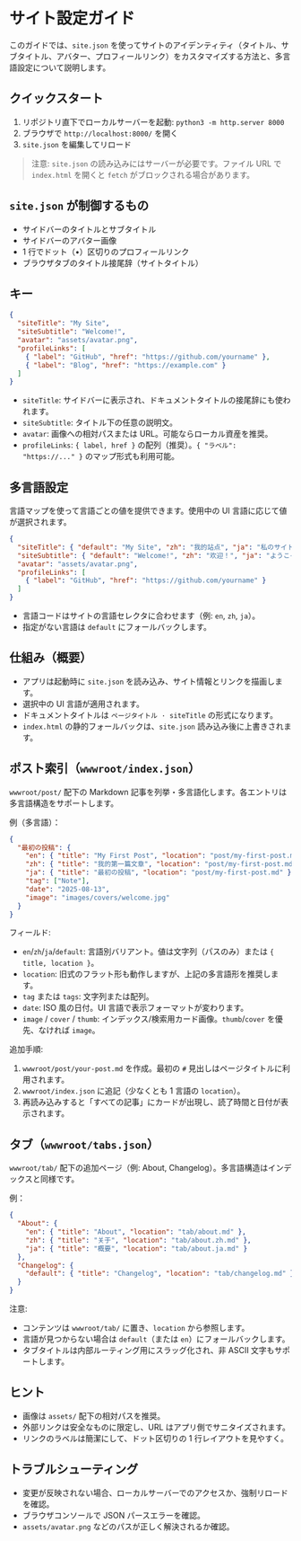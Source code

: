 # サイト設定ガイド

このガイドでは、`site.json` を使ってサイトのアイデンティティ（タイトル、サブタイトル、アバター、プロフィールリンク）をカスタマイズする方法と、多言語設定について説明します。

## クイックスタート

1. リポジトリ直下でローカルサーバーを起動: `python3 -m http.server 8000`
2. ブラウザで `http://localhost:8000/` を開く
3. `site.json` を編集してリロード

> 注意: `site.json` の読み込みにはサーバーが必要です。ファイル URL で `index.html` を開くと `fetch` がブロックされる場合があります。

## `site.json` が制御するもの

- サイドバーのタイトルとサブタイトル
- サイドバーのアバター画像
- 1 行でドット（•）区切りのプロフィールリンク
- ブラウザタブのタイトル接尾辞（サイトタイトル）

## キー

```json
{
  "siteTitle": "My Site",
  "siteSubtitle": "Welcome!",
  "avatar": "assets/avatar.png",
  "profileLinks": [
    { "label": "GitHub", "href": "https://github.com/yourname" },
    { "label": "Blog", "href": "https://example.com" }
  ]
}
```

- `siteTitle`: サイドバーに表示され、ドキュメントタイトルの接尾辞にも使われます。
- `siteSubtitle`: タイトル下の任意の説明文。
- `avatar`: 画像への相対パスまたは URL。可能ならローカル資産を推奨。
- `profileLinks`: `{ label, href }` の配列（推奨）。`{ "ラベル": "https://..." }` のマップ形式も利用可能。

## 多言語設定

言語マップを使って言語ごとの値を提供できます。使用中の UI 言語に応じて値が選択されます。

```json
{
  "siteTitle": { "default": "My Site", "zh": "我的站点", "ja": "私のサイト" },
  "siteSubtitle": { "default": "Welcome!", "zh": "欢迎！", "ja": "ようこそ！" },
  "avatar": "assets/avatar.png",
  "profileLinks": [
    { "label": "GitHub", "href": "https://github.com/yourname" }
  ]
}
```

- 言語コードはサイトの言語セレクタに合わせます（例: `en`, `zh`, `ja`）。
- 指定がない言語は `default` にフォールバックします。

## 仕組み（概要）

- アプリは起動時に `site.json` を読み込み、サイト情報とリンクを描画します。
- 選択中の UI 言語が適用されます。
- ドキュメントタイトルは `ページタイトル · siteTitle` の形式になります。
- `index.html` の静的フォールバックは、`site.json` 読み込み後に上書きされます。

## ポスト索引（`wwwroot/index.json`）

`wwwroot/post/` 配下の Markdown 記事を列挙・多言語化します。各エントリは多言語構造をサポートします。

例（多言語）：

```json
{
  "最初の投稿": {
    "en": { "title": "My First Post", "location": "post/my-first-post.md" },
    "zh": { "title": "我的第一篇文章", "location": "post/my-first-post.md" },
    "ja": { "title": "最初の投稿", "location": "post/my-first-post.md" },
    "tag": ["Note"],
    "date": "2025-08-13",
    "image": "images/covers/welcome.jpg"
  }
}
```

フィールド:
- `en`/`zh`/`ja`/`default`: 言語別バリアント。値は文字列（パスのみ）または `{ title, location }`。
- `location`: 旧式のフラット形も動作しますが、上記の多言語形を推奨します。
- `tag` または `tags`: 文字列または配列。
- `date`: ISO 風の日付。UI 言語で表示フォーマットが変わります。
- `image` / `cover` / `thumb`: インデックス/検索用カード画像。`thumb`/`cover` を優先、なければ `image`。

追加手順:
1. `wwwroot/post/your-post.md` を作成。最初の `#` 見出しはページタイトルに利用されます。
2. `wwwroot/index.json` に追記（少なくとも 1 言語の `location`）。
3. 再読み込みすると「すべての記事」にカードが出現し、読了時間と日付が表示されます。

## タブ（`wwwroot/tabs.json`）

`wwwroot/tab/` 配下の追加ページ（例: About, Changelog）。多言語構造はインデックスと同様です。

例：

```json
{
  "About": {
    "en": { "title": "About", "location": "tab/about.md" },
    "zh": { "title": "关于", "location": "tab/about.zh.md" },
    "ja": { "title": "概要", "location": "tab/about.ja.md" }
  },
  "Changelog": {
    "default": { "title": "Changelog", "location": "tab/changelog.md" }
  }
}
```

注意:
- コンテンツは `wwwroot/tab/` に置き、`location` から参照します。
- 言語が見つからない場合は `default`（または `en`）にフォールバックします。
- タブタイトルは内部ルーティング用にスラッグ化され、非 ASCII 文字もサポートします。

## ヒント

- 画像は `assets/` 配下の相対パスを推奨。
- 外部リンクは安全なものに限定し、URL はアプリ側でサニタイズされます。
- リンクのラベルは簡潔にして、ドット区切りの 1 行レイアウトを見やすく。

## トラブルシューティング

- 変更が反映されない場合、ローカルサーバーでのアクセスか、強制リロードを確認。
- ブラウザコンソールで JSON パースエラーを確認。
- `assets/avatar.png` などのパスが正しく解決されるか確認。
